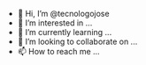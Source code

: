 - 👋 Hi, I’m @tecnologojose
- 👀 I’m interested in ...
- 🌱 I’m currently learning ...
- 💞️ I’m looking to collaborate on ...
- 📫 How to reach me ...

<!---
tecnologojose/tecnologojose is a ✨ special ✨ repository because its `README.md` (this file) appears on your GitHub profile.
You can click the Preview link to take a look at your changes.
--->
